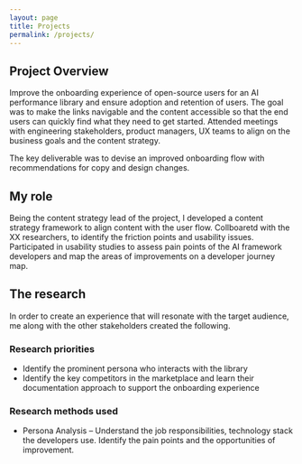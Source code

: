 ```yaml
---
layout: page
title: Projects
permalink: /projects/
---
```


## Project Overview

Improve the onboarding experience of open-source users for an AI performance library and ensure adoption and retention of users. The goal was to make the links navigable and the content accessible so that the end users can quickly find what they need to get started. Attended meetings with engineering stakeholders, product managers, UX teams to align on the business goals and the content strategy. 
 
The key deliverable was to devise an improved onboarding flow with recommendations for copy and design changes. 

## My role

Being the content strategy lead of the project, I developed a content strategy framework to align content with the user flow. Collboaretd with the XX researchers, to identify the friction points and usability issues. Participated in usability studies to assess pain points of the AI framework developers and map the areas of improvements on a developer journey map.

## The research

In order to create an experience that will resonate with the target audience, me along with the other stakeholders created the following.

### Research priorities

-	Identify the prominent persona who interacts with the library
-	Identify the key competitors in the marketplace and learn their documentation approach to support the onboarding experience

### Research methods used

 - Persona Analysis – Understand the job responsibilities, technology stack the developers use. Identify the pain points and the opportunities of improvement. 

